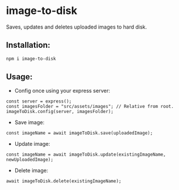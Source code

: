# image-to-disk

Saves, updates and deletes uploaded images to hard disk.

## Installation:

```bash
npm i image-to-disk
```

## Usage: 

- Config once using your express server: 
```node
const server = express();
const imagesFolder = "src/assets/images"; // Relative from root.
imageToDisk.config(server, imagesFolder);
```

- Save image:
```node
const imageName = await imageToDisk.save(uploadedImage);
```

- Update image:
```node
const imageName = await imageToDisk.update(existingImageName, newUploadedImage);
```

- Delete image:
```node
await imageToDisk.delete(existingImageName);
```
